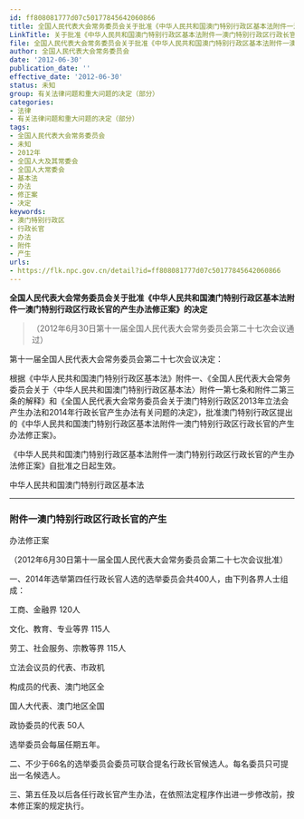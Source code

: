 ```yaml
---
id: ff808081777d07c50177845642060866
title: 全国人民代表大会常务委员会关于批准《中华人民共和国澳门特别行政区基本法附件一澳门特别行政区行政长官的产生办法修正案》的决定（中华人民共和国澳门特别行政区基本法附件一澳门特别行政区行政长官的产生办法修正案）
LinkTitle: 关于批准《中华人民共和国澳门特别行政区基本法附件一澳门特别行政区行政长官的产生办法修正案》的决定（2012）
file: 全国人民代表大会常务委员会关于批准《中华人民共和国澳门特别行政区基本法附件一澳门特别行政区行政长官的产生办法修正案》的决定（中华人民共和国澳_ff808081777d07c50177845642060866.docx
author: 全国人民代表大会常务委员会
date: '2012-06-30'
publication_date: ''
effective_date: '2012-06-30'
status: 未知
group: 有关法律问题和重大问题的决定（部分）
categories:
- 法律
- 有关法律问题和重大问题的决定（部分）
tags:
- 全国人民代表大会常务委员会
- 未知
- 2012年
- 全国人大及其常委会
- 全国人大常委会
- 基本法
- 办法
- 修正案
- 决定
keywords:
- 澳门特别行政区
- 行政长官
- 办法
- 附件
- 产生
urls:
- https://flk.npc.gov.cn/detail?id=ff808081777d07c50177845642060866
---
```


**全国人民代表大会常务委员会关于批准《中华人民共和国澳门特别行政区基本法附件一澳门特别行政区行政长官的产生办法修正案》的决定**

> （2012年6月30日第十一届全国人民代表大会常务委员会第二十七次会议通过）

第十一届全国人民代表大会常务委员会第二十七次会议决定：

根据《中华人民共和国澳门特别行政区基本法》附件一、《全国人民代表大会常务委员会关于〈中华人民共和国澳门特别行政区基本法〉附件一第七条和附件二第三条的解释》和《全国人民代表大会常务委员会关于澳门特别行政区2013年立法会产生办法和2014年行政长官产生办法有关问题的决定》，批准澳门特别行政区提出的《中华人民共和国澳门特别行政区基本法附件一澳门特别行政区行政长官的产生办法修正案》。

《中华人民共和国澳门特别行政区基本法附件一澳门特别行政区行政长官的产生办法修正案》自批准之日起生效。

中华人民共和国澳门特别行政区基本法

---

### 附件一澳门特别行政区行政长官的产生

办法修正案

（2012年6月30日第十一届全国人民代表大会常务委员会第二十七次会议批准）

一、2014年选举第四任行政长官人选的选举委员会共400人，由下列各界人士组成：

工商、金融界   120人

文化、教育、专业等界   115人

劳工、社会服务、宗教等界   115人

立法会议员的代表、市政机

构成员的代表、澳门地区全

国人大代表、澳门地区全国

政协委员的代表   50人

选举委员会每届任期五年。

二、不少于66名的选举委员会委员可联合提名行政长官候选人。每名委员只可提出一名候选人。

三、第五任及以后各任行政长官产生办法，在依照法定程序作出进一步修改前，按本修正案的规定执行。
